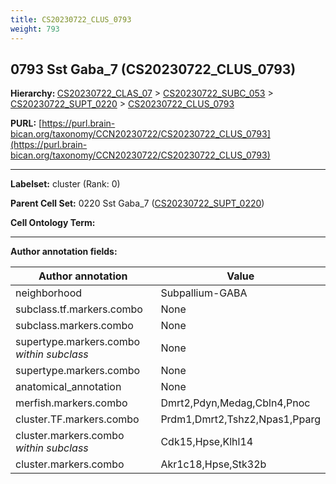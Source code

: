 ```yaml
---
title: CS20230722_CLUS_0793
weight: 793
---
```

## 0793 Sst Gaba_7 (CS20230722_CLUS_0793)
<b>Hierarchy: </b>
[CS20230722_CLAS_07](../CS20230722_CLAS_07) >
[CS20230722_SUBC_053](../CS20230722_SUBC_053) >
[CS20230722_SUPT_0220](../CS20230722_SUPT_0220) >
[CS20230722_CLUS_0793](../CS20230722_CLUS_0793)

**PURL:** [https://purl.brain-bican.org/taxonomy/CCN20230722/CS20230722_CLUS_0793](https://purl.brain-bican.org/taxonomy/CCN20230722/CS20230722_CLUS_0793)

---


**Labelset:** cluster (Rank: 0)

**Parent Cell Set:** 0220 Sst Gaba_7 ([CS20230722_SUPT_0220](../CS20230722_SUPT_0220))



**Cell Ontology Term:** 

[MARKER GENES.]: #


---

[TRANSFERRED ANNOTATIONS.]: #


[AUTHOR ANNOTATION FIELDS.]: #


**Author annotation fields:**

| Author annotation | Value |
|-------------------|-------|
|neighborhood|Subpallium-GABA|
|subclass.tf.markers.combo|None|
|subclass.markers.combo|None|
|supertype.markers.combo _within subclass_|None|
|supertype.markers.combo|None|
|anatomical_annotation|None|
|merfish.markers.combo|Dmrt2,Pdyn,Medag,Cbln4,Pnoc|
|cluster.TF.markers.combo|Prdm1,Dmrt2,Tshz2,Npas1,Pparg|
|cluster.markers.combo _within subclass_|Cdk15,Hpse,Klhl14|
|cluster.markers.combo|Akr1c18,Hpse,Stk32b|
